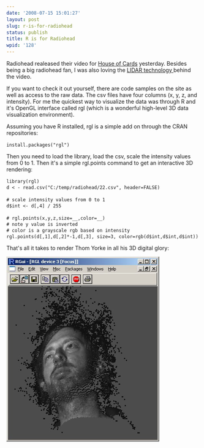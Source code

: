 ```yaml
---
date: '2008-07-15 15:01:27'
layout: post
slug: r-is-for-radiohead
status: publish
title: R is for Radiohead
wpid: '128'
---
```


Radiohead realeased their video for [House of Cards](http://code.google.com/creative/radiohead/) yesterday. Besides being a big radiohead fan, I was also loving the [LIDAR ](http://www.velodyne.com/lidar/)[technology ](http://www.geometricinformatics.com/)behind the video. 

If you want to check it out yourself, there are code samples on the site as well as access to the raw data. The csv files have four columns (x, y, z, and intensity). For me the quickest way to visualize the data was through R and it's OpenGL interface called rgl (which is a wonderful high-level 3D data visualization environment). 

Assuming you have R installed, rgl is a simple add on through the CRAN repositories:


    
    install.packages("rgl")



Then you need to load the library, load the csv, scale the intensity values from 0 to 1. Then it's a simple rgl.points command to get an interactive 3D rendering:

    
    
    library(rgl)
    d < - read.csv("C:/temp/radiohead/22.csv", header=FALSE)
    
    # scale intensity values from 0 to 1
    d$int <- d[,4] / 255
    
    # rgl.points(x,y,z,size=__,color=__)
    # note y value is inverted
    # color is a grayscale rgb based on intensity
    rgl.points(d[,1],d[,2]*-1,d[,3], size=3, color=rgb(d$int,d$int,d$int))
    
    



That's all it takes to render Thom Yorke in all his 3D digital glory:

![](/assets/img/radiohead2.jpg)
